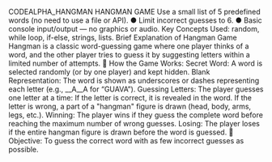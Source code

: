 CODEALPHA_HANGMAN
HANGMAN GAME
Use a small list of 5 predefined words (no need to use a file or API).
● Limit incorrect guesses to 6.
● Basic console input/output — no graphics or audio.
Key Concepts Used: random, while loop, if-else, strings, lists.
Brief Explanation of Hangman Game
Hangman is a classic word-guessing game where one player thinks of a word, and the other player tries to guess it by suggesting letters within a limited number of attempts.
🔸 How the Game Works:
Secret Word:
A word is selected randomly (or by one player) and kept hidden.
Blank Representation:
The word is shown as underscores or dashes representing each letter (e.g., __A__A for “GUAVA”).
Guessing Letters:
The player guesses one letter at a time:
If the letter is correct, it is revealed in the word.
If the letter is wrong, a part of a "hangman" figure is drawn (head, body, arms, legs, etc.).
Winning:
The player wins if they guess the complete word before reaching the maximum number of wrong guesses.
Losing:
The player loses if the entire hangman figure is drawn before the word is guessed.
🔸 Objective:
To guess the correct word with as few incorrect guesses as possible.
